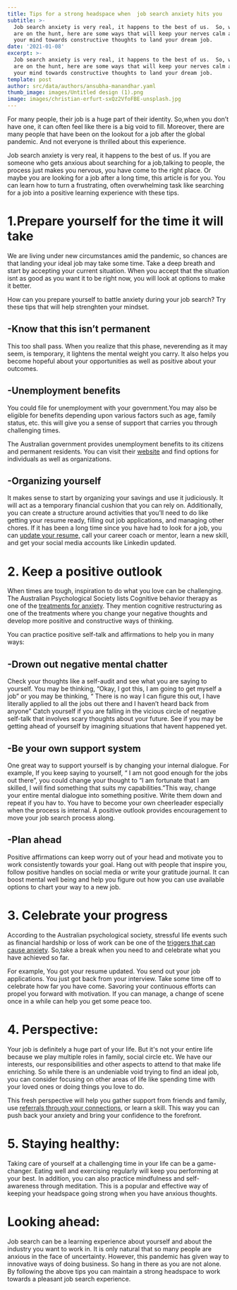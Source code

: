 ```yaml
---
title: Tips for a strong headspace when  job search anxiety hits you
subtitle: >-
  Job search anxiety is very real, it happens to the best of us.  So, while you
  are on the hunt, here are some ways that will keep your nerves calm and set
  your mind towards constructive thoughts to land your dream job. 
date: '2021-01-08'
excerpt: >-
  Job search anxiety is very real, it happens to the best of us.  So, while you
  are on the hunt, here are some ways that will keep your nerves calm and set
  your mind towards constructive thoughts to land your dream job. 
template: post
author: src/data/authors/ansubha-manandhar.yaml
thumb_image: images/Untitled design (1).png
image: images/christian-erfurt-sxQz2VfoFBE-unsplash.jpg
---
```

For many people, their job is a huge part of their identity. So,when you don’t have one, it can often feel like there is a big void to fill. Moreover, there are many people that have been on the lookout for a job after the global pandemic. And not everyone is thrilled about this experience.

 Job search anxiety is very real, it happens to the best of us. If you are someone who gets anxious about searching for a job,talking to people, the process just makes you nervous, you have come to the right place. Or maybe you are looking for a job after a long time, this article is for you. You can learn how to turn a frustrating, often overwhelming task like searching for a job into a positive learning experience with these tips.

# 1.Prepare yourself for the time it will take 
We are living under new circumstances amid the pandemic, so chances are that landing your ideal job may take some time. Take a deep breath and start by accepting your current situation. When you accept that the situation isnt as good as you want it to be right now, you will look at options to make it better.

How can you prepare yourself to battle anxiety during your job search? Try these tips that will help strenghten your mindset.

##  -Know that this isn’t permanent 
This too shall pass. When you realize that this phase, neverending as it may seem, is temporary, it lightens the mental  weight you carry. It also helps you become hopeful about your opportunities as well as positive about your outcomes.

## -Unemployment benefits
You could file for unemployment with your government.You may also be eligible for benefits depending upon various factors such as age, family status, etc. this will give you a sense of support that carries you through challenging times. 

The Australian government provides unemployment benefits to its citizens and permanent residents. You can visit their [website](https://www.servicesaustralia.gov.au/) and find options for individuals as well as organizations. 

## -Organizing yourself 
It makes sense to start by organizing your savings and use it judiciously. It will act as a temporary financial cushion that you can rely on. Additionally, you can create a structure around activities that you’ll need to do like getting your resume ready, filling out job applications, and managing other chores. If it has been a long time since you have had to look for a job, you can [update your resume,](https://autechjobs.ml/blog/tips-to-refine-tech-resume/) call your career coach or mentor,  learn a new skill, and get your social media accounts like Linkedin updated. 


# 2. Keep a positive outlook
When times are tough, inspiration to do what you love can be challenging. The Australian Psychological Society lists Cognitive behavior therapy as one of the [treatments for anxiety](https://www.psychology.org.au/for-the-public/Psychology-topics/Anxiety). They mention cognitive restructuring as one of the treatments where  you change your negative thoughts and develop more positive and constructive ways of thinking. 

You can practice positive self-talk and affirmations to help you in many ways:

## -Drown out negative mental chatter
Check your thoughts like a self-audit and see what you are saying to yourself. You may be thinking, “Okay, I got this, I am going to get myself a job” or you may be thinking, “ There is no way I can figure this out, I have literally applied to all the jobs out there and I haven’t heard back from anyone” Catch yourself if you are falling in the vicious circle of negative self-talk that involves scary thoughts about your future. See if you may be getting ahead of yourself by  imagining situations that havent happened yet.

## -Be your own support system
One great way to support yourself is by changing your internal dialogue. For example, If you keep saying to yourself, “ I am not good enough for the jobs out there”, you could change your thought to  “I am fortunate that I am skilled, I will find something that suits my capabilities.”This way, change your entire mental dialogue into something positive. Write them down and repeat if you hav to.  You have to become your own cheerleader especially when the process is internal. A positive outlook provides encouragement to move your job search process along. 

## -Plan ahead

Positive affirmations can keep worry out of your head and motivate you to work consistently towards your goal. Hang out with people that inspire you, follow positive handles on social media or write your gratitude journal.  It can boost mental well being and help you figure out how you can use available options to chart your way to a new job. 



# 3. Celebrate your progress
According to the Australian psychological society, stressful life events such as financial hardship or loss of work can be one of the [triggers that can cause anxiety](https://www.psychology.org.au/for-the-public/Psychology-topics/Anxiety). So,take a break when you need to and celebrate what you have achieved so far. 

For example, You got your resume updated. You send out your job applications. You just got back from your interview. Take some time off to celebrate how far you have come. Savoring your continuous efforts can propel you forward with motivation. If you can manage, a change of scene once in a while can help you get some peace too.

# 4. Perspective: 
Your job is definitely a huge part of your life. But it's not your entire life because we play multiple roles in family, social circle etc. We have our interests, our responsibilities and other aspects to attend to that make life enriching. So while there is an undeniable void trying to find an ideal job, you can consider focusing on other areas of life like  spending time with your loved ones or doing  things you love to do.

This fresh perspective will help you gather support from friends and family, use [referrals through your connections](https://autechjobs.ml/blog/job-referrals-improve-chances/), or learn a skill. This way you can push back your anxiety and bring your confidence to the forefront.  

#  5. Staying healthy: 
Taking care of yourself at a challenging time in your life can be a game-changer. Eating well and exercising regularly will keep you performing at your best. In addition, you can also practice mindfulness and self-awareness through meditation. This is a popular and effective way of keeping your headspace going strong when you have anxious thoughts. 

# Looking ahead: 
Job search can be a learning experience about yourself and about the industry you want to work in. It is only natural that so many people are anxious in the face of uncertainty. However, this pandemic has given way to innovative ways of doing business. So hang in there as you are not alone. By following the above tips you can maintain a strong headspace to work towards a pleasant job search experience. 
